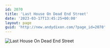 ```yaml
---
id: 2070
title: 'Last House On Dead End Street'
date: '2023-03-17T13:45:25+00:00'
layout: page
guid: 'http://new.andydixon.com/?page_id=2070'
---
```


![Last House On Dead End Street](https://i0.wp.com/assets.g8x2.ldn.idrivee2-23.com/posters/Last%20House%20On%20Dead%20End%20Street%2001.jpg?w=1200&ssl=1 "Last House On Dead End Street")